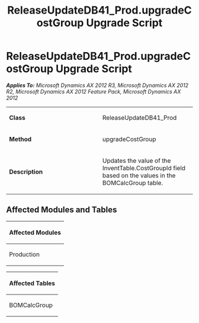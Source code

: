 ﻿---
title: ReleaseUpdateDB41_Prod.upgradeCostGroup Upgrade Script
TOCTitle: ReleaseUpdateDB41_Prod.upgradeCostGroup Upgrade Script
ms:assetid: 93ab78c8-56cc-4526-f386-be74c7af2e3a
ms:mtpsurl: https://msdn.microsoft.com/en-us/library/JJ686123(v=AX.60)
ms:contentKeyID: 49709827
ms.date: 05/18/2015
mtps_version: v=AX.60
---

# ReleaseUpdateDB41\_Prod.upgradeCostGroup Upgrade Script 


_**Applies To:** Microsoft Dynamics AX 2012 R3, Microsoft Dynamics AX 2012 R2, Microsoft Dynamics AX 2012 Feature Pack, Microsoft Dynamics AX 2012_

<table>
<colgroup>
<col style="width: 50%" />
<col style="width: 50%" />
</colgroup>
<tbody>
<tr class="odd">
<td><p><strong>Class</strong></p></td>
<td><p>ReleaseUpdateDB41_Prod</p></td>
</tr>
<tr class="even">
<td><p><strong>Method</strong></p></td>
<td><p>upgradeCostGroup</p></td>
</tr>
<tr class="odd">
<td><p><strong>Description</strong></p></td>
<td><p>Updates the value of the InventTable.CostGroupId field based on the values in the BOMCalcGroup table.</p></td>
</tr>
</tbody>
</table>


## Affected Modules and Tables

<table>
<colgroup>
<col style="width: 100%" />
</colgroup>
<thead>
<tr class="header">
<th><p>Affected Modules</p></th>
</tr>
</thead>
<tbody>
<tr class="odd">
<td><p>Production</p></td>
</tr>
</tbody>
</table>


<table>
<colgroup>
<col style="width: 100%" />
</colgroup>
<thead>
<tr class="header">
<th><p>Affected Tables</p></th>
</tr>
</thead>
<tbody>
<tr class="odd">
<td><p>BOMCalcGroup</p></td>
</tr>
</tbody>
</table>

  


